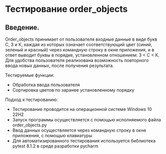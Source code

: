 # Тестирование order_objects

## Введение.

Order_objects принимает от пользователя входные данные в виде букв С, З и К, каждая из которых означает соответствующий цвет (синий, зеленый и красный) через командную строку в окне приложения, и в ответ выводит буквы в порядке, установленном отношением: З < С < К.
Для удобства пользователя реализована возможность повторного ввода новых данных, после получения результата. 

Тестируемые функции:
- Обработка ввода пользователя
- Сортировка цветов по заранее установленному порядку

Подход к тестированию:
- Тестирование проводится на операционной системе Windows 10 22H2
- Запуск программы осуществляется с помощью исполняемого файла order_objects.py
- Ввод данных осуществляется через командную строку в окне приложения, с помощью клавиатуры
- Для автоматизированного тестирования используется библиотека pytest 8.1.2 в среде разработки pycharm